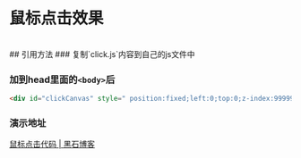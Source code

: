 # 鼠标点击效果

<br/>
## 引用方法
### 复制`click.js`内容到自己的js文件中

### 加到head里面的`<body>`后
```html
<div id="clickCanvas" style=" position:fixed;left:0;top:0;z-index:999999999;pointer-events:none;"></div>
```

### 演示地址
<a href="https://www.heson10.com/demo/click/" target="_blank">鼠标点击代码 | 黑石博客</a>
<br/>


